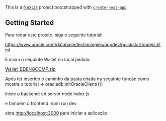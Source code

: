 This is a [Next.js](https://nextjs.org/) project bootstrapped with [`create-next-app`](https://github.com/vercel/next.js/tree/canary/packages/create-next-app).

## Getting Started

Para rodar este projeto, siga o seguinte tutorial:

https://www.oracle.com/database/technologies/appdev/quickstartnodejs.html

E insira o seguinte Wallet no local pedido:

[Wallet_BDENGCOMP.zip](https://github.com/Riuregan/PermesHoudini/files/9088621/Wallet_BDENGCOMP.zip)

Após ter inserido o caminho da pasta criada na seguinte função como mostra o tutorial -> oracledb.initOracleClient({})

inicie o backend:
cd server
node index.js

e também o frontend:
npm run dev

abra [http://localhost:3000](http://localhost:3000) para iniciar a aplicação

